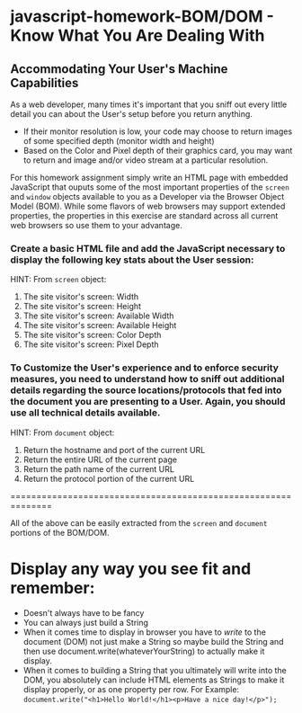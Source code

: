 # javascript-homework-BOM/DOM - Know What You Are Dealing With

## Accommodating Your User's Machine Capabilities

As a web developer, many times it's important that you sniff out every little detail you can about the User's setup before you 
return anything.

- If their monitor resolution is low, your code may choose to return images of some specified depth (monitor width and height) 
- Based on the Color and Pixel depth of their graphics card, you may want to return and image and/or video stream at a particular 
resolution.

For this homework assignment simply write an HTML page with embedded JavaScript that ouputs some of the most important properties of 
the ```screen``` and ```window``` objects available to you as a Developer via the Browser Object Model (BOM). While some flavors of web 
browsers may support extended properties, the properties in this exercise are standard across all current web browsers so use them 
to your advantage.

### Create a basic HTML file and add the JavaScript necessary to display the following key stats about the User session:
HINT: From ```screen``` object:
1. The site visitor's screen: Width
2. The site visitor's screen: Height
3. The site visitor's screen: Available Width
4. The site visitor's screen: Available Height
5. The site visitor's screen: Color Depth
6. The site visitor's screen: Pixel Depth

### To Customize the User's experience and to enforce security measures, you need to understand how to sniff out additional details regarding the source locations/protocols that fed into the document you are presenting to a User. Again, you should use all technical details available.

HINT: From ```document``` object:

1. Return the hostname and port of the current URL
2. Return the entire URL of the current page
3. Return the path name of the current URL
4. Return the protocol portion of the current URL

==============================================================

All of the above can be easily extracted from the ```screen``` and ```document``` portions of the BOM/DOM.

# Display any way you see fit and remember:
* Doesn't always have to be fancy
* You can always just build a String
* When it comes time to display in browser you have to *write* to the document (DOM) not just make a String so 
maybe build the String and then use document.write(whateverYourString) to actually make it display.
* When it comes to building a String that you ultimately will write into the DOM, you absolutely can include 
HTML elements as Strings to make it display properly, or as one property per row. For Example:
```document.write("<h1>Hello World!</h1><p>Have a nice day!</p>");```
